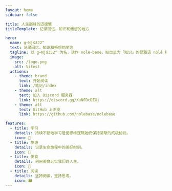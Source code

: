 ```yaml
---
layout: home
sidebar: false

title: 人生巅峰的迅捷蟹
titleTemplate: 记录回忆，知识和畅想的地方

hero:
  name: g~Nj$3J2^
  text: 记录回忆，知识和畅想的地方
  tagline: 以 g~Nj$3J2^ 为名，读作 nole-base，取自意为「知识」的昆雅语 nólë 和意为「基础」的英文 base，即「知识库」
  image:
    src: /logo.png
    alt: Vitest
  actions:
    - theme: brand
      text: 开始阅读
      link: /笔记/index
    - theme: alt
      text: 加入 Discord 服务器
      link: https://discord.gg/XuNFDcDZGj
    - theme: alt
      text: GitHub 上浏览
      link: https://github.com/nolebase/nolebase

features:
  - title: 学习
    details: 持续不断地学习是使思维逻辑始终保持清晰的终极秘诀。
    icon: 🌈
  - title: 旅游
    details: 记录生命旅程中的美好时刻。
    icon: 📃
  - title: 美食
    details: 利用美食充实我们的人生。
    icon: 🚀
  - title: 阅读
    details: 坚持阅读，坚持思考。
    icon: 🗃
---
```


<HomePage />
